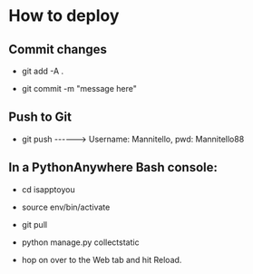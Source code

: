 How to deploy
==============

Commit changes
----------------

* git add -A .

* git commit -m "message here"

Push to Git
--------------

* git push  ------> Username: Mannitello, pwd: Mannitello88

In a PythonAnywhere Bash console:
----------------------------------

* cd isapptoyou

* source env/bin/activate

* git pull

* python manage.py collectstatic

* hop on over to the Web tab and hit Reload.